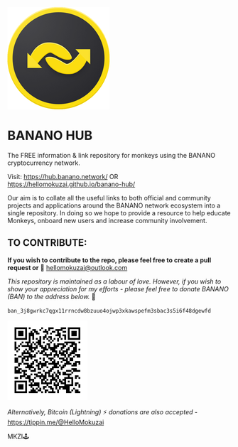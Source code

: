 ![Logo](https://github.com/HelloMokuzai/banano-hub/blob/main/images/banhub.png)

# BANANO HUB
The FREE information & link repository for monkeys using the BANANO cryptocurrency network.

Visit: https://hub.banano.network/ OR https://hellomokuzai.github.io/banano-hub/

Our aim is to collate all the useful links to both official and community projects and applications around the BANANO network ecosystem into a single repository. In doing so we hope to provide a resource to help educate Monkeys, onboard new users and increase community involvement.

## TO CONTRIBUTE:

**If you wish to contribute to the repo, please feel free to create a pull request or** :love_letter: hellomokuzai@outlook.com

*This repository is maintained as a labour of love. However, if you wish to show your appreciation for my efforts - please feel free to donate BANANO (BAN) to the address below.* :sparkling_heart:

`ban_3j8gwrkc7qgx11rrncdw8bzuuo4ojwp3xkawspefm3sbac3s5i6f48dgewfd`

![Donate](https://github.com/HelloMokuzai/banano-hub/blob/main/images/bossQR.png)

*Alternatively, Bitcoin (Lightning)* ⚡ *donations are also accepted* - https://tippin.me/@HelloMokuzai


MKZI:joystick:

